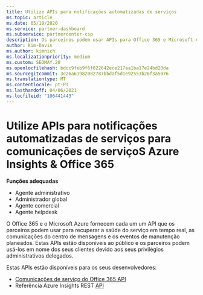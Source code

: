 ```yaml
---
title: Utilize APIs para notificações automatizadas de serviços
ms.topic: article
ms.date: 05/18/2020
ms.service: partner-dashboard
ms.subservice: partnercenter-csp
description: Os parceiros podem usar APIs para Office 365 e Microsoft Azure Partners para saúde de serviço em tempo real, comunicações de centros de mensagens e eventos de manutenção planeados.
author: Kim-Davis
ms.author: kimnich
ms.localizationpriority: medium
ms.custom: SEOMAY.20
ms.openlocfilehash: bdcc9feb9f6f022642ece217aa1ba17e24bd20da
ms.sourcegitcommit: 3c26a61982082787bbdaf5d1e92553b26f3a5076
ms.translationtype: MT
ms.contentlocale: pt-PT
ms.lasthandoff: 04/06/2021
ms.locfileid: "106441443"
---
```

# <a name="use-apis-for-automated-service-notifications-for-azure-insights--office-365-service-communications"></a>Utilize APIs para notificações automatizadas de serviços para comunicações de serviçoS Azure Insights & Office 365

**Funções adequadas**

- Agente administrativo
- Administrador global
- Agente comercial
- Agente helpdesk

O Office 365 e o Microsoft Azure fornecem cada um um API que os parceiros podem usar para recuperar a saúde do serviço em tempo real, as comunicações do centro de mensagens e os eventos de manutenção planeados. Estas APIs estão disponíveis ao público e os parceiros podem usá-los em nome dos seus clientes devido aos seus privilégios administrativos delegados.

Estas APIs estão disponíveis para os seus desenvolvedores:

- [Comunicações de serviço do Office 365 API](/office/office-365-management-api/office-365-service-communications-api-reference)
- Referência Azure Insights REST [API](/rest/api/monitor/)

 

 
